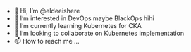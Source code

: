 - 👋 Hi, I’m @eldeeishere
- 👀 I’m interested in DevOps maybe BlackOps hihi
- 🌱 I’m currently learning Kubernetes for CKA
- 💞️ I’m looking to collaborate on Kubernetes implementation 
- 📫 How to reach me ...

<!---
eldeeishere/eldeeishere is a ✨ special ✨ repository because its `README.md` (this file) appears on your GitHub profile.
You can click the Preview link to take a look at your changes.
--->
